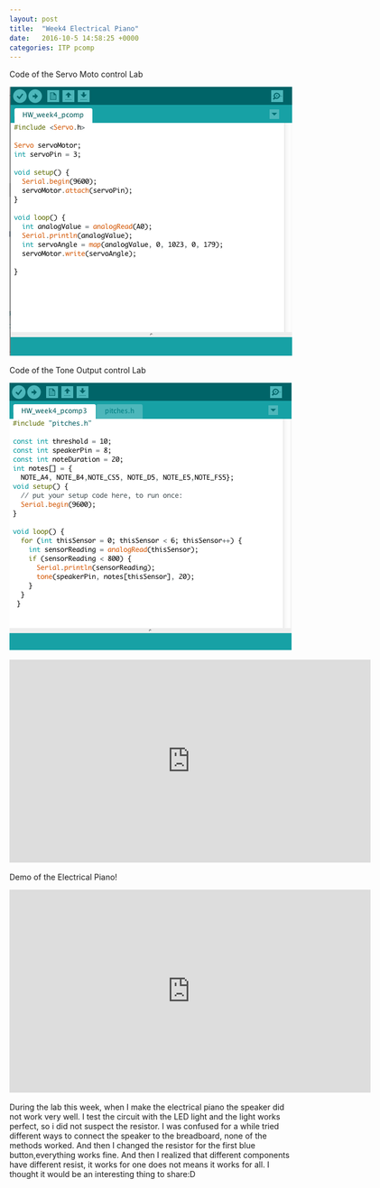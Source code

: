 ```yaml
---
layout: post
title:  "Week4 Electrical Piano"
date:   2016-10-5 14:58:25 +0000
categories: ITP pcomp
---
```

Code of the Servo Moto control Lab


![w2_p1](/pics/pcomp_w4_m1.png)


Code of the Tone Output control Lab


![w2_p1](/pics/pcomp_w4_s1.png)


<iframe src="https://player.vimeo.com/video/185695930" width="640" height="360" frameborder="0" webkitallowfullscreen mozallowfullscreen allowfullscreen></iframe>


Demo of the Electrical Piano!


<iframe src="https://player.vimeo.com/video/185695929" width="640" height="360" frameborder="0" webkitallowfullscreen mozallowfullscreen allowfullscreen></iframe>


During the lab this week, when I make the electrical piano the speaker did not work very well. I test the circuit with the LED light and the light works perfect, so i did not suspect the resistor. I was confused for a while tried different ways to connect the speaker to the breadboard, none of the methods worked. And then I changed the resistor for the first blue button,everything works fine. And then I realized that different components have different resist, it works for one does not means it works for all.  I thought it would be an interesting thing to share:D
